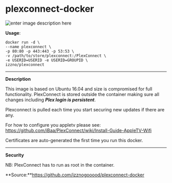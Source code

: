# plexconnect-docker
![enter image description here](https://camo.githubusercontent.com/3e9ba499fd311db91f02459bf0ff507620ca04b9/68747470733a2f2f662e636c6f75642e6769746875622e636f6d2f6173736574732f353530343239382f313231373733342f61326333643331362d323661652d313165332d396235322d3932373738343765326230642e706e67)


**Usage**:

    docker run -d \
    --name plexconnect \
    -p 80:80 -p 443:443 -p 53:53 \
    -v /path/to/store/plexconnect:/PlexConnect \
    -e USERID=USERID -e USERID=GROUPID \
    izzno/plexconnect

----------

**Description**

This image is based on Ubuntu 16.04 and size is compromised for full functionality.
PlexConnect is stored outside the container making sure all changes including ***Plex login is persistent***.

Plexconnect is pulled each time you start securing new updates if there are any.

For how to configure you appletv please see:
https://github.com/iBaa/PlexConnect/wiki/Install-Guide-AppleTV-Wifi

Certificates are auto-generated the first time you run this docker.

----------
**Security**

NB: PlexConnect has to run as root in the container.


**Source:**https://github.com/izznogooood/plexconnect-docker
